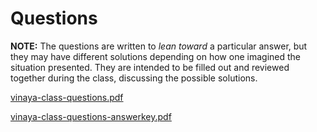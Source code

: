 # Questions

**NOTE:** The questions are written to _lean toward_ a particular answer, but
they may have different solutions depending on how one imagined the situation
presented. They are intended to be filled out and reviewed together during the
class, discussing the possible solutions.

[vinaya-class-questions.pdf](./includes/docs/vinaya-class-questions.pdf)

[vinaya-class-questions-answerkey.pdf](./includes/docs/vinaya-class-questions-answerkey.pdf)


